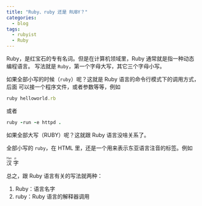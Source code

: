 ```yaml
---
title: "Ruby、ruby 还是 RUBY？"
categories:
  - blog
tags:
  - rubyist
  - Ruby
---
```


Ruby，是红宝石的专有名词。但是在计算机领域里，Ruby 通常就是指一种动态编程语言。
写法就是 `Ruby`，第一个字母大写，其它三个字母小写。

如果全部小写的时候（`ruby`）呢？这就是 Ruby 语言的命令行模式下的调用方式，后面
可以接一个程序文件，或者参数等等，例如

```ruby
ruby helloworld.rb
```

或者

```ruby
ruby -run -e httpd .
```

如果全部大写（RUBY）呢？这就跟 Ruby 语言没啥关系了。

全部小写的 `ruby`，在 HTML 里，还是一个用来表示东亚语言注音的标签。例如

<ruby>
  汉 <rp>(</rp><rt>Han</rt><rp>)</rp>
  字 <rp>(</rp><rt>zi</rt><rp>)</rp>
</ruby>

总之，跟 Ruby 语言有关的写法就两种：

1. Ruby：语言名字
2. ruby：Ruby 语言的解释器调用

